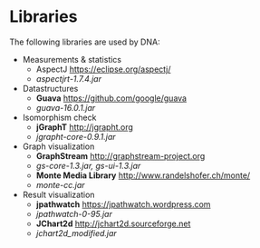 # Libraries

The following libraries are used by DNA:

- Measurements & statistics
	- AspectJ <https://eclipse.org/aspectj/>
	- *aspectjrt-1.7.4.jar*
- Datastructures
	- **Guava** <https://github.com/google/guava>
	- *guava-16.0.1.jar*
- Isomorphism check
	- **jGraphT** <http://jgrapht.org>
	- *jgrapht-core-0.9.1.jar*
- Graph visualization
	- **GraphStream** <http://graphstream-project.org>
	- *gs-core-1.3.jar, gs-ui-1.3.jar*
	- **Monte Media Library** <http://www.randelshofer.ch/monte/>
	- *monte-cc.jar*
- Result visualization
	- **jpathwatch** <https://jpathwatch.wordpress.com>
	- *jpathwatch-0-95.jar*
	- **JChart2d** <http://jchart2d.sourceforge.net>
	- *jchart2d\_modified.jar*
